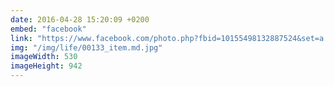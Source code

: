 ```yaml
---
date: 2016-04-28 15:20:09 +0200
embed: "facebook"
link: "https://www.facebook.com/photo.php?fbid=10155498132887524&set=a.495259662523.270639.558382523&type=3"
img: "/img/life/00133_item.md.jpg"
imageWidth: 530
imageHeight: 942
---
```

